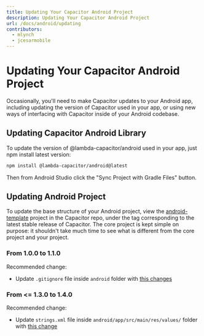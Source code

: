```yaml
---
title: Updating Your Capacitor Android Project
description: Updating Your Capacitor Android Project
url: /docs/android/updating
contributors:
  - mlynch
  - jcesarmobile
---
```


# Updating Your Capacitor Android Project

<p class="intro">Occasionally, you'll need to make Capacitor updates to your Android app, including updating the version of Capacitor used in your app, or using new ways of interfacing with Capacitor inside of your Android codebase.</a>

## Updating Capacitor Android Library

To update the version of @lambda-capacitor/android used in your app, just npm install latest version:

```bash
npm install @lambda-capacitor/android@latest
```

Then from Android Studio click the "Sync Project with Gradle Files" button.

## Updating Android Project

To update the base structure of your Android project, view the [android-template](https://github.com/ionic-team/capacitor/tree/master/android-template) project in the Capacitor repo, under the tag corresponding to the latest stable release of Capacitor. The core project is kept simple on purpose: it shouldn't take much time to see what is different from the core project and your project.

### From 1.0.0 to 1.1.0

Recommended change:

- Update `.gitignore` file inside `android` folder with [this changes](https://github.com/ionic-team/capacitor/commit/e27586780baed231c09f2737bb94a9338aab5a03#diff-15c65f143d85c95277307da1bdd0528e)

### From <= 1.3.0 to 1.4.0

Recommended change:

- Update `strings.xml` file inside `android/app/src/main/res/values/` folder with [this change](https://github.com/ionic-team/capacitor/commit/ed6647b35a8da08d26a7ff13cc9f4fd918b923a0#diff-15c65f143d85c95277307da1bdd0528e)
